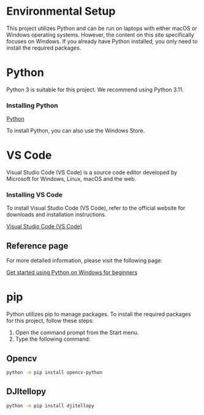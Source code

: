 # Environmental Setup
This project utilizes Python and can be run on laptops with either macOS or Windows operating systems. However, the content on this site specifically focuses on Windows. If you already have Python installed, you only need to install the required packages.
# Python
Python 3 is suitable for this project. We recommend using Python 3.11.
### Installing Python
[Python](https://www.python.org/downloads/)

To install Python, you can also use the Windows Store.

# VS Code
Visual Studio Code (VS Code) is a source code editor developed by Microsoft for Windows, Linux, macOS and the web.

### Installing VS Code
To install Visual Studio Code (VS Code), refer to the official website for downloads and installation instructions.

[Visual Studio Code (VS Code) ](https://code.visualstudio.com/)

## Reference page
For more detailed information, please visit the following page:

[Get started using Python on Windows for beginners](https://learn.microsoft.com/en-us/windows/python/beginners)




# pip
Python utilizes pip to manage packages. To install the required packages for this project, follow these steps:

1. Open the command prompt from the Start menu.
2. Type the following command:
## Opencv
```bash
python -m pip install opencv-python
```
## DJItellopy
```bash
python -m pip install djitellopy
```
